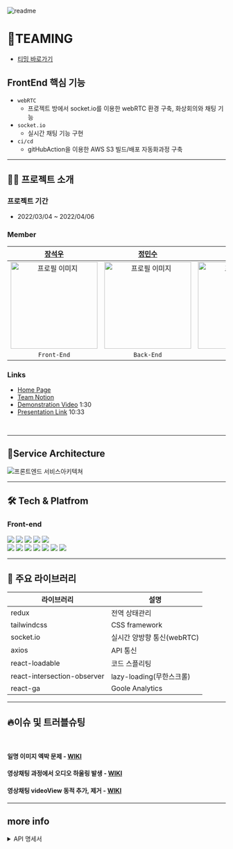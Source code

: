 ![readme](https://user-images.githubusercontent.com/46555489/161640050-44a6df10-0338-498b-8cb2-17ba3dd5ff58.png)

# 🌠TEAMING

- [티밍 바로가기](https://teaming.link)

## FrontEnd 핵심 기능

- `webRTC`
  - 프로젝트 방에서 socket.io를 이용한 webRTC 환경 구축, 화상회의와 채팅 기능
- `socket.io`
  - 실시간 채팅 기능 구현
- `ci/cd`
  - gitHubAction을 이용한 AWS S3 빌드/배포 자동화과정 구축


---

## 👨‍💻 프로젝트 소개

### **프로젝트 기간**

- 2022/03/04 ~ 2022/04/06

### Member
<!-- 
|  Name  |  Position  |                               Link                               |
| :----: | :--------: | :--------------------------------------------------------------: |
| 장석우 | 프론트엔드 |     [https://github.com/jsw4215](https://github.com/jsw4215)     |
| 정민수 |   백엔드   |  [https://github.com/jeongmisnu](https://github.com/jeongmisnu)  |
| 이원진 |   백엔드   | [https://github.com/WON-JIN-LEE](https://github.com/WON-JIN-LEE) |
| 전도현 |   디자인   | [https://www.behance.net/Jeon-Do-Hyeon](https://www.behance.net/8c7e3f9a/appreciated) | -->

|                                                         [장석우](https://github.com/jsw4215)                                            |                                                         [정민수](https://github.com/jeongmisnu)                                                          |                                                      [이원진](https://github.com/WON-JIN-LEE)                                                       |                                                        [전도현](https://www.behance.net/8c7e3f9a/appreciated)                                                         |                                                                                            
| :----------------------------------------------------------------------------------------------------------------------------------------------------: | :----------------------------------------------------------------------------------------------------------------------------------------------------: | :---------------------------------------------------------------------------------------------------------------------------------------------------: | :---------------------------------------------------------------------------------------------------------------------------------------------------: | 
| <img src="https://user-images.githubusercontent.com/46555489/161837676-5a341ff3-5746-47e3-9695-ed2311156346.jpg" alt="프로필 이미지" width="200px"/> |  <img src="https://user-images.githubusercontent.com/46555489/161719951-25b36276-0b36-4f3f-b84e-29d7e7581da0.jpg" alt="프로필 이미지" width="200px"/> | <img src="https://user-images.githubusercontent.com/46555489/161719985-93cbd6ed-399d-4888-9f6c-b883c5ef24c9.jpg" alt="프로필 이미지" width="200px" /> | <img src="https://user-images.githubusercontent.com/46555489/161719970-4e512e8f-5fd9-45b3-8058-7e17b58f89b7.png" alt="프로필 이미지" width="200px" /> 
|                                                                      `Front-End`                                               |                                                                      `Back-End`                                                                       |                                                                      `Back-End`                                                                          |                                                                       `Designer`                                                                       |                                                                      

### Links
- [Home Page](https://teaming.link)
- [Team Notion](https://www.notion.so/Teaming-c266b86faf844358af8b7c1b46c83a1e)
- [Demonstration Video](https://www.youtube.com/watch?v=SSLpx3gzMSg) 1:30
- [Presentation Link](https://www.youtube.com/watch?v=Jh_xhXWulCY) 10:33
<br>

---

## 💎Service Architecture

![프론트엔드 서비스아키텍쳐](https://user-images.githubusercontent.com/55970155/162741204-196a765f-be1e-4e3f-a937-0a581b7bb8c9.png)


---

## 🛠 Tech & Platfrom

### **Front-end**
<p>
<img src="https://img.shields.io/badge/javascript-F7DF1E?style=for-the-badge&logo=javascript&logoColor=black">
<img src="https://img.shields.io/badge/React-61DAFB?style=for-the-badge&logo=React&logoColor=black">
<img src="https://img.shields.io/badge/Redux-764ABC?style=for-the-badge&logo=Redux&logoColor=white">
<img src="https://img.shields.io/badge/Tailwind-06B6D4?style=for-the-badge&logo=Tailwind CSS&logoColor=white">
<img src="https://img.shields.io/badge/html-E34F26?style=for-the-badge&logo=html5&logoColor=white">
  <br>
<img src="https://img.shields.io/badge/css-1572B6?style=for-the-badge&logo=css3&logoColor=white">
<img src="https://img.shields.io/badge/WebRTC-333333?style=for-the-badge&logo=WebRTC&logoColor=white">
<img src="https://img.shields.io/badge/socket.io-ffffff?style=for-the-badge&logo=socket.io&logoColor=black">
<img src="https://img.shields.io/badge/CloudFront-D05C4B?style=for-the-badge&logo=Amazon AWS&logoColor=white">
<img src="https://img.shields.io/badge/Route53-4A154B?style=for-the-badge&logo=Amazon AWS&logoColor=white">
<img src="https://img.shields.io/badge/Amazon S3-569A31?style=for-the-badge&logo=Amazon S3&logoColor=white">
<img src="https://img.shields.io/badge/GithubAction-181717?style=for-the-badge&logo=GithubAction&logoColor=white">
<br>
</p>

---

## 📘 주요 라이브러리

| 라이브러리    | 설명                                    |  
| ------------- | --------------------------------------- |
| redux       | 전역 상태관리                             |
| tailwindcss       | CSS framework                             |
| socket.io         | 실시간 양방향 통신(webRTC)            |     
| axios    | API 통신                            |
| react-loadable       |  코드 스플리팅             |
| react-intersection-observer   | lazy-loading(무한스크롤)        |
| react-ga | Goole Analytics                        |

---

## 🔥이슈 및 트러블슈팅

<br>

 #### 일명 이미지 엑박 문제 - <a href="https://github.com/teaming-project-team3/teaming_frontend/wiki/Code-Splitting%EC%9D%84-%ED%86%B5%ED%95%9C-%EC%84%B1%EB%8A%A5-%EC%B5%9C%EC%A0%81%ED%99%94">WIKI</a>

#### 영상채팅 과정에서 오디오 하울링 발생 - <a href="https://github.com/teaming-project-team3/teaming_frontend/wiki/webRTC-%EC%98%81%EC%83%81%EC%B1%84%ED%8C%85-audio-%ED%95%98%EC%9A%B8%EB%A7%81-%EB%AC%B8%EC%A0%9C">WIKI</a>

#### 영상채팅 videoView 동적 추가, 제거 - <a href="https://github.com/teaming-project-team3/teaming_frontend/wiki/%EC%98%81%EC%83%81%EC%B1%84%ED%8C%85-videoView-%EB%8F%99%EC%A0%81-%EC%B6%94%EA%B0%80,-%EC%A0%9C%EA%B1%B0">WIKI</a>


---

## more info

<details>
<summary>API 명세서</summary>
<div markdown="1">

![boardAPI](https://user-images.githubusercontent.com/46555489/161772534-9a7b2743-3794-4bad-9431-6dd38f6a0980.PNG)

![authAPI](https://user-images.githubusercontent.com/46555489/161772548-c298d77c-3104-4531-a940-c4595e0b9515.PNG)

![userAPI](https://user-images.githubusercontent.com/46555489/161772555-7c435356-330c-40a1-91dc-0b267301d1bb.PNG)

![projectAPI](https://user-images.githubusercontent.com/46555489/161772564-1c7fab5c-c080-47df-be08-84f916930106.PNG)

</div>
